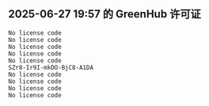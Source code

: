 ## 2025-06-27 19:57 的 GreenHub 许可证
```
No license code
No license code
No license code
No license code
No license code
SZr8-Ir9I-mkDO-BjC8-A1DA
No license code
No license code
No license code
No license code
```
